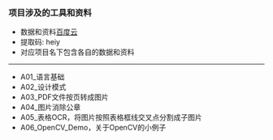 ### 项目涉及的工具和资料
- 数据和资料[百度云](https://pan.baidu.com/s/1YQSPhywUH9OH_Jp_w3Vkbg ) 
- 提取码: heiy  
- 对应项目名下包含各自的数据和资料
---

- A01_语言基础
- A02_设计模式
- A03_PDF文件按页转成图片
- A04_图片消除公章
- A05_表格OCR，将图片按照表格框线交叉点分割成子图片
- A06_OpenCV_Demo，关于OpenCV的小例子